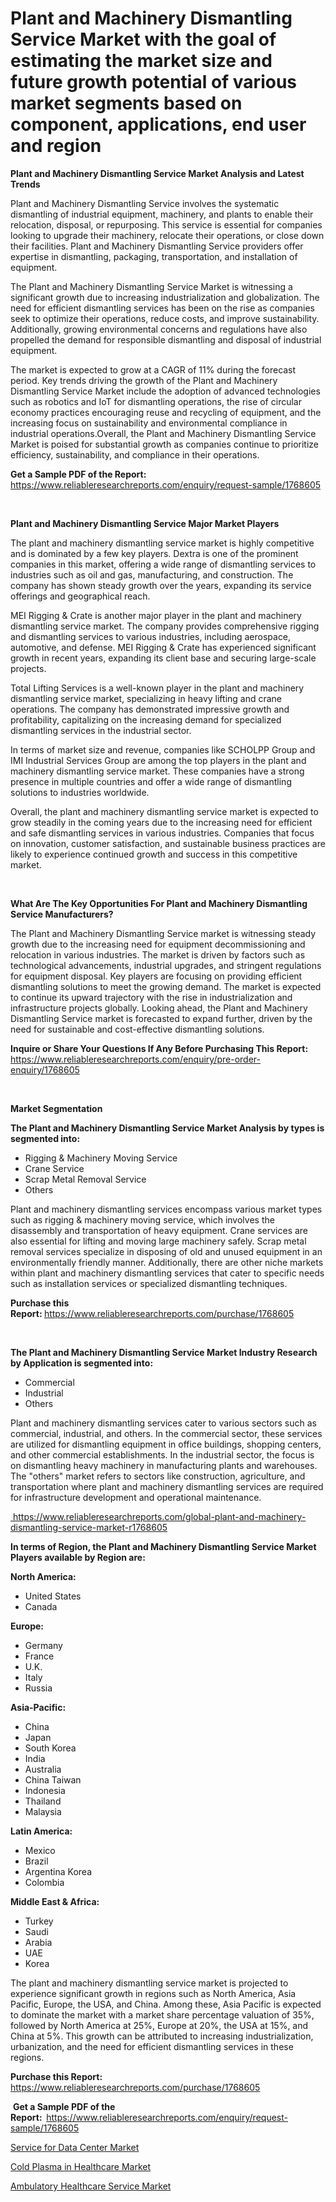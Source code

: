 <p><h1>Plant and Machinery Dismantling Service Market with the goal of estimating the market size and future growth potential of various market segments based on component, applications, end user and region</h1></p><p><strong>Plant and Machinery Dismantling Service Market Analysis and Latest Trends</strong></p>
<p><p>Plant and Machinery Dismantling Service involves the systematic dismantling of industrial equipment, machinery, and plants to enable their relocation, disposal, or repurposing. This service is essential for companies looking to upgrade their machinery, relocate their operations, or close down their facilities. Plant and Machinery Dismantling Service providers offer expertise in dismantling, packaging, transportation, and installation of equipment.</p><p>The Plant and Machinery Dismantling Service Market is witnessing a significant growth due to increasing industrialization and globalization. The need for efficient dismantling services has been on the rise as companies seek to optimize their operations, reduce costs, and improve sustainability. Additionally, growing environmental concerns and regulations have also propelled the demand for responsible dismantling and disposal of industrial equipment.</p><p>The market is expected to grow at a CAGR of 11% during the forecast period. Key trends driving the growth of the Plant and Machinery Dismantling Service Market include the adoption of advanced technologies such as robotics and IoT for dismantling operations, the rise of circular economy practices encouraging reuse and recycling of equipment, and the increasing focus on sustainability and environmental compliance in industrial operations.Overall, the Plant and Machinery Dismantling Service Market is poised for substantial growth as companies continue to prioritize efficiency, sustainability, and compliance in their operations.</p></p>
<p><strong>Get a Sample PDF of the Report:&nbsp;</strong> <a href="https://www.reliableresearchreports.com/enquiry/request-sample/1768605">https://www.reliableresearchreports.com/enquiry/request-sample/1768605</a></p>
<p>&nbsp;</p>
<p><strong>Plant and Machinery Dismantling Service Major Market Players</strong></p>
<p><p>The plant and machinery dismantling service market is highly competitive and is dominated by a few key players. Dextra is one of the prominent companies in this market, offering a wide range of dismantling services to industries such as oil and gas, manufacturing, and construction. The company has shown steady growth over the years, expanding its service offerings and geographical reach.</p><p>MEI Rigging & Crate is another major player in the plant and machinery dismantling service market. The company provides comprehensive rigging and dismantling services to various industries, including aerospace, automotive, and defense. MEI Rigging & Crate has experienced significant growth in recent years, expanding its client base and securing large-scale projects.</p><p>Total Lifting Services is a well-known player in the plant and machinery dismantling service market, specializing in heavy lifting and crane operations. The company has demonstrated impressive growth and profitability, capitalizing on the increasing demand for specialized dismantling services in the industrial sector.</p><p>In terms of market size and revenue, companies like SCHOLPP Group and IMI Industrial Services Group are among the top players in the plant and machinery dismantling service market. These companies have a strong presence in multiple countries and offer a wide range of dismantling solutions to industries worldwide.</p><p>Overall, the plant and machinery dismantling service market is expected to grow steadily in the coming years due to the increasing need for efficient and safe dismantling services in various industries. Companies that focus on innovation, customer satisfaction, and sustainable business practices are likely to experience continued growth and success in this competitive market.</p></p>
<p>&nbsp;</p>
<p><strong>What Are The Key Opportunities For Plant and Machinery Dismantling Service Manufacturers?</strong></p>
<p><p>The Plant and Machinery Dismantling Service market is witnessing steady growth due to the increasing need for equipment decommissioning and relocation in various industries. The market is driven by factors such as technological advancements, industrial upgrades, and stringent regulations for equipment disposal. Key players are focusing on providing efficient dismantling solutions to meet the growing demand. The market is expected to continue its upward trajectory with the rise in industrialization and infrastructure projects globally. Looking ahead, the Plant and Machinery Dismantling Service market is forecasted to expand further, driven by the need for sustainable and cost-effective dismantling solutions.</p></p>
<p><strong>Inquire or Share Your Questions If Any Before Purchasing This Report:</strong> <a href="https://www.reliableresearchreports.com/enquiry/pre-order-enquiry/1768605">https://www.reliableresearchreports.com/enquiry/pre-order-enquiry/1768605</a></p>
<p>&nbsp;</p>
<p><strong>Market Segmentation</strong></p>
<p><strong>The Plant and Machinery Dismantling Service Market Analysis by types is segmented into:</strong></p>
<p><ul><li>Rigging & Machinery Moving Service</li><li>Crane Service</li><li>Scrap Metal Removal Service</li><li>Others</li></ul></p>
<p><p>Plant and machinery dismantling services encompass various market types such as rigging & machinery moving service, which involves the disassembly and transportation of heavy equipment. Crane services are also essential for lifting and moving large machinery safely. Scrap metal removal services specialize in disposing of old and unused equipment in an environmentally friendly manner. Additionally, there are other niche markets within plant and machinery dismantling services that cater to specific needs such as installation services or specialized dismantling techniques.</p></p>
<p><strong>Purchase this Report:&nbsp;</strong><a href="https://www.reliableresearchreports.com/purchase/1768605">https://www.reliableresearchreports.com/purchase/1768605</a></p>
<p>&nbsp;</p>
<p><strong>The Plant and Machinery Dismantling Service Market Industry Research by Application is segmented into:</strong></p>
<p><ul><li>Commercial</li><li>Industrial</li><li>Others</li></ul></p>
<p><p>Plant and machinery dismantling services cater to various sectors such as commercial, industrial, and others. In the commercial sector, these services are utilized for dismantling equipment in office buildings, shopping centers, and other commercial establishments. In the industrial sector, the focus is on dismantling heavy machinery in manufacturing plants and warehouses. The "others" market refers to sectors like construction, agriculture, and transportation where plant and machinery dismantling services are required for infrastructure development and operational maintenance.</p></p>
<p><a href="https://www.reliableresearchreports.com/global-plant-and-machinery-dismantling-service-market-r1768605">&nbsp;https://www.reliableresearchreports.com/global-plant-and-machinery-dismantling-service-market-r1768605</a></p>
<p><strong>In terms of Region, the Plant and Machinery Dismantling Service Market Players available by Region are:</strong></p>
<p>
    <p> <strong> North America: </strong>
        <ul>
            <li>United States</li>
            <li>Canada</li>
        </ul>
        </p> 
    <p> <strong> Europe: </strong>
        <ul>
            <li>Germany</li>
            <li>France</li>
            <li>U.K.</li>
            <li>Italy</li>
            <li>Russia</li>
        </ul>
        </p> 
    <p> <strong> Asia-Pacific: </strong>
        <ul>
            <li>China</li>
            <li>Japan</li>
            <li>South Korea</li>
            <li>India</li>
            <li>Australia</li>
            <li>China Taiwan</li>
            <li>Indonesia</li>
            <li>Thailand</li>
            <li>Malaysia</li>
        </ul>
        </p> 
    <p> <strong> Latin America: </strong>
        <ul>
            <li>Mexico</li>
            <li>Brazil</li>
            <li>Argentina Korea</li>
            <li>Colombia</li>
        </ul>
        </p> 
    <p> <strong> Middle East & Africa: </strong>
        <ul>
            <li>Turkey</li>
            <li>Saudi</li>
            <li>Arabia</li>
            <li>UAE</li>
            <li>Korea</li>
        </ul>
    </p>
    </p>
<p><p>The plant and machinery dismantling service market is projected to experience significant growth in regions such as North America, Asia Pacific, Europe, the USA, and China. Among these, Asia Pacific is expected to dominate the market with a market share percentage valuation of 35%, followed by North America at 25%, Europe at 20%, the USA at 15%, and China at 5%. This growth can be attributed to increasing industrialization, urbanization, and the need for efficient dismantling services in these regions.</p></p>
<p><strong>Purchase this Report: </strong><a href="https://www.reliableresearchreports.com/purchase/1768605">https://www.reliableresearchreports.com/purchase/1768605</a></p>
<p>&nbsp;<strong>Get a Sample PDF of the Report:&nbsp;&nbsp;</strong><a href="https://www.reliableresearchreports.com/enquiry/request-sample/1768605">https://www.reliableresearchreports.com/enquiry/request-sample/1768605</a></p>
<p><strong></strong></p>
<p><p><a href="https://github.com/JennyferFeil2023/Market-Research-Report-List-1/blob/main/service-for-data-center-market.md">Service for Data Center Market</a></p><p><a href="https://github.com/janetchuadff364/Market-Research-Report-List-1/blob/main/cold-plasma-in-healthcare-market.md">Cold Plasma in Healthcare Market</a></p><p><a href="https://github.com/amirvaghari/Market-Research-Report-List-1/blob/main/ambulatory-healthcare-service-market.md">Ambulatory Healthcare Service Market</a></p></p>